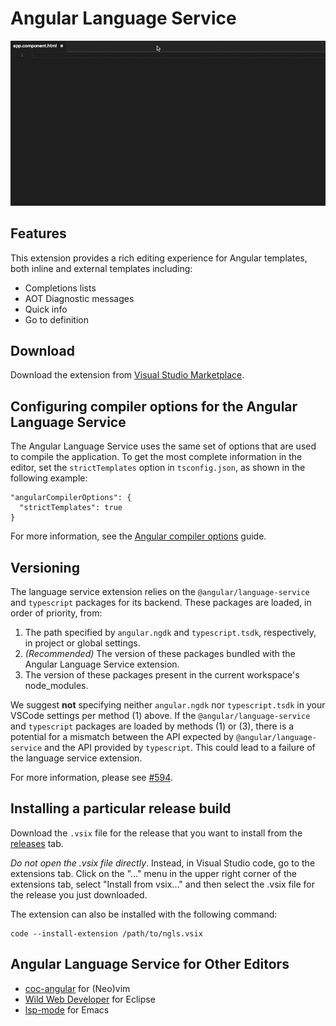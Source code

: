 # Angular Language Service

![demo](https://github.com/angular/vscode-ng-language-service/raw/master/demo.gif)

## Features

This extension provides a rich editing experience for Angular templates, both inline
and external templates including:

* Completions lists
* AOT Diagnostic messages
* Quick info
* Go to definition

## Download

Download the extension from [Visual Studio Marketplace](https://marketplace.visualstudio.com/items?itemName=Angular.ng-template).

## Configuring compiler options for the Angular Language Service

The Angular Language Service uses the same set of options that are used to compile the application. 
To get the most complete information in the editor, set the `strictTemplates` option in `tsconfig.json`,
as shown in the following example:

```
"angularCompilerOptions": {
  "strictTemplates": true
}
```

For more information, see the [Angular compiler options](https://angular.io/guide/angular-compiler-options) guide.

## Versioning

The language service extension relies on the `@angular/language-service` and `typescript` packages
for its backend. These packages are loaded, in order of priority, from:

1. The path specified by `angular.ngdk` and `typescript.tsdk`, respectively, in project or global
   settings.
2. _(Recommended)_ The version of these packages bundled with the Angular Language Service extension.
3. The version of these packages present in the current workspace's node_modules.

We suggest **not** specifying neither `angular.ngdk` nor `typescript.tsdk` in your VSCode settings
per method (1) above. If the `@angular/language-service` and `typescript` packages are loaded by
methods (1) or (3), there is a potential for a mismatch between
the API expected by `@angular/language-service` and the API provided by `typescript`. This could
lead to a failure of the language service extension.

For more information, please see [#594](https://github.com/angular/vscode-ng-language-service/issues/594).

## Installing a particular release build

Download the `.vsix` file for the release that you want to install from the [releases](https://github.com/angular/vscode-ng-language-service/releases) tab.

*Do not open the .vsix file directly*. Instead, in Visual Studio code, go to the extensions tab. Click on the "..." menu in the upper right corner of the extensions tab, select "Install from vsix..." and then select the .vsix file for the release you just downloaded.

The extension can also be installed with the following command:

```
code --install-extension /path/to/ngls.vsix
```

## Angular Language Service for Other Editors

- [coc-angular](https://github.com/iamcco/coc-angular) for (Neo)vim
- [Wild Web Developer](https://github.com/eclipse/wildwebdeveloper) for Eclipse
- [lsp-mode](https://github.com/emacs-lsp/lsp-mode) for Emacs
